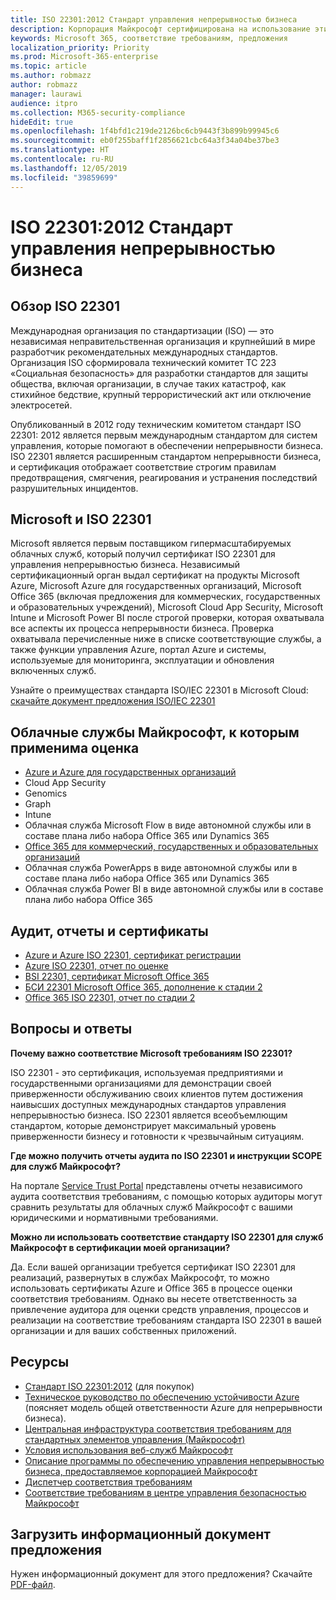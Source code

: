 ```yaml
---
title: ISO 22301:2012 Стандарт управления непрерывностью бизнеса
description: Корпорация Майкрософт сертифицирована на использование этих стандартов управления непрерывностью бизнеса.
keywords: Microsoft 365, соответствие требованиям, предложения
localization_priority: Priority
ms.prod: Microsoft-365-enterprise
ms.topic: article
ms.author: robmazz
author: robmazz
manager: laurawi
audience: itpro
ms.collection: M365-security-compliance
hideEdit: true
ms.openlocfilehash: 1f4bfd1c219de2126bc6cb9443f3b899b99945c6
ms.sourcegitcommit: eb0f255baff1f2856621cbc64a3f34a04be37be3
ms.translationtype: HT
ms.contentlocale: ru-RU
ms.lasthandoff: 12/05/2019
ms.locfileid: "39859699"
---
```

# <a name="iso-223012012-business-continuity-management-standard"></a>ISO 22301:2012 Стандарт управления непрерывностью бизнеса

## <a name="iso-22301-overview"></a>Обзор ISO 22301

Международная организация по стандартизации (ISO) — это независимая неправительственная организация и крупнейший в мире разработчик рекомендательных международных стандартов. Организация ISO сформировала технический комитет TC 223 «Социальная безопасность» для разработки стандартов для защиты общества, включая организации, в случае таких катастроф, как стихийное бедствие, крупный террористический акт или отключение электросетей.

Опубликованный в 2012 году техническим комитетом стандарт ISO 22301: 2012 является первым международным стандартом для систем управления, которые помогают в обеспечении непрерывности бизнеса. ISO 22301 является расширенным стандартом непрерывности бизнеса, и сертификация отображает соответствие строгим правилам предотвращения, смягчения, реагирования и устранения последствий разрушительных инцидентов.

## <a name="microsoft-and-iso-22301"></a>Microsoft и ISO 22301

Microsoft является первым поставщиком гипермасштабируемых облачных служб, который получил сертификат ISO 22301 для управления непрерывностью бизнеса. Независимый сертификационный орган выдал сертификат на продукты Microsoft Azure, Microsoft Azure для государственных организаций, Microsoft Office 365 (включая предложения для коммерческих, государственных и образовательных учреждений), Microsoft Cloud App Security, Microsoft Intune и Microsoft Power BI после строгой проверки, которая охватывала все аспекты их процесса непрерывности бизнеса. Проверка охватывала перечисленные ниже в списке соответствующие службы, а также функции управления Azure, портал Azure и системы, используемые для мониторинга, эксплуатации и обновления включенных служб.

Узнайте о преимуществах стандарта ISO/IEC 22301 в Microsoft Cloud: [скачайте документ предложения ISO/IEC 22301](https://aka.ms/iso22301-backgrounder)

## <a name="microsoft-in-scope-cloud-services"></a>Облачные службы Майкрософт, к которым применима оценка

- [Azure и Azure для государственных организаций](https://aka.ms/AzureCompliance)
- Cloud App Security
- Genomics
- Graph
- Intune
- Облачная служба Microsoft Flow в виде автономной службы или в составе плана либо набора Office 365 или Dynamics 365
- [Office 365 для коммерческий, государственных и образовательных организаций](https://go.microsoft.com/fwlink/p/?linkid=2077751)
- Облачная служба PowerApps в виде автономной службы или в составе плана либо набора Office 365 или Dynamics 365
- Облачная служба Power BI в виде автономной службы или в составе плана либо набора Office 365

## <a name="audits-reports-and-certificates"></a>Аудит, отчеты и сертификаты

- [Azure и Azure ISO 22301, сертификат регистрации](https://go.microsoft.com/fwlink/p/?linkid=2099078)
- [Azure ISO 22301, отчет по оценке](https://go.microsoft.com/fwlink/p/?linkid=2099079)
- [BSI 22301, сертификат Microsoft Office 365](https://go.microsoft.com/fwlink/p/?linkid=2092109)
- [БСИ 22301 Microsoft Office 365, дополнение к стадии 2](https://go.microsoft.com/fwlink/p/?linkid=2092209)
- [Office 365 ISO 22301, отчет по стадии 2](https://go.microsoft.com/fwlink/p/?linkid=2092211)

## <a name="frequently-asked-questions"></a>Вопросы и ответы

**Почему важно соответствие Microsoft требованиям ISO 22301?**

ISO 22301 - это сертификация, используемая предприятиями и государственными организациями для демонстрации своей приверженности обслуживанию своих клиентов путем достижения наивысших доступных международных стандартов управления непрерывностью бизнеса. ISO 22301 является всеобъемлющим стандартом, которые демонстрирует максимальный уровень приверженности бизнесу и готовности к чрезвычайным ситуациям.

**Где можно получить отчеты аудита по ISO 22301 и инструкции SCOPE для служб Майкрософт?**

На портале [Service Trust Portal](https://aka.ms/stphelp) представлены отчеты независимого аудита соответствия требованиям, с помощью которых аудиторы могут сравнить результаты для облачных служб Майкрософт с вашими юридическими и нормативными требованиями.

**Можно ли использовать соответствие стандарту ISO 22301 для служб Майкрософт в сертификации моей организации?**

Да. Если вашей организации требуется сертификат ISO 22301 для реализаций, развернутых в службах Майкрософт, то можно использовать сертификаты Azure и Office 365 в процессе оценки соответствия требованиям. Однако вы несете ответственность за привлечение аудитора для оценки средств управления, процессов и реализации на соответствие требованиям стандарта ISO 22301 в вашей организации и для ваших собственных приложений.

## <a name="resources"></a>Ресурсы

- [Стандарт ISO 22301:2012](https://www.iso.org/iso/home/store/catalogue_tc/catalogue_detail.htm?csnumber=50038) (для покупок)
- [Техническое руководство по обеспечению устойчивости Azure](https://docs.microsoft.com/azure/architecture/framework/resiliency/overview) (поясняет модель общей ответственности Azure для непрерывности бизнеса).
- [Центральная инфраструктура соответствия требованиям для стандартных элементов управления (Майкрософт)](https://www.microsoft.com/trustcenter/common-controls-hub)
- [Условия использования веб-служб Майкрософт](https://aka.ms/Online-Services-Terms)
- [Описание программы по обеспечению управления непрерывностью бизнеса, предоставляемое корпорацией Майкрософт](https://go.microsoft.com/fwlink/p/?linkid=2092212)
- [Диспетчер соответствия требованиям](https://go.microsoft.com/fwlink/p/?linkid=2092329)
- [Соответствие требованиям в центре управления безопасностью Майкрософт](https://www.microsoft.com/trust-center/compliance/compliance-overview)

## <a name="download-the-offering-backgrounder"></a>Загрузить информационный документ предложения

Нужен информационный документ для этого предложения? Скачайте [PDF-файл](https://download.microsoft.com/download/0/0/9/009B2F34-96F6-4D85-8BDC-238B91A2C6EE/ISO-22301-Compliance.pdf ).

